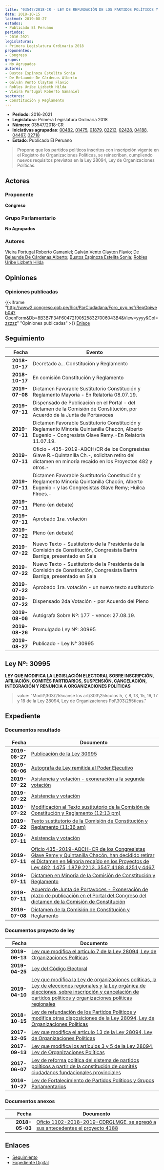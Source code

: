 ```yaml
---
title: "03547/2018-CR - LEY DE REFUNDACIÓN DE LOS PARTIDOS POLÍTICOS Y MODIFICA OTRAS DISPOSICIONES DE LA LEY 28094, LEY DE ORGANIZACIONES POLÍTICAS"
date: 2018-10-15
lastmod: 2019-08-27
estados:
- Publicado El Peruano
periodos:
- 2016-2021
legislaturas:
- Primera Legislatura Ordinaria 2018
proponentes:
- Congreso
grupos:
- No Agrupados
autores:
- Bustos Espinoza Estelita Sonia
- De Belaunde De Cárdenas Alberto
- Galván Vento Clayton Flavio
- Robles Uribe Lizbeth Hilda
- Vieira Portugal Roberto Gamaniel
sectores:
- Constitución y Reglamento
---
```

- **Periodo**: 2016-2021
- **Legislatura**: Primera Legislatura Ordinaria 2018
- **Número**: 03547/2018-CR
- **Iniciativas agrupadas**: [00482](../../00400/00482), [01475](../../01400/01475), [01879](../../01800/01879), [02213](../../02200/02213), [02428](../../02400/02428), [04188](../../04100/04188), [04467](../../04400/04467), [02718](../../02700/02718)
- **Estado**: Publicado El Peruano

> Propone que los partidos políticos inscritos con inscripción vigente en el Registro de Organizaciones Políticas, se reinscriban, cumpliendo nuevos requisitos previstos en la Ley 28094, Ley de Organizaciones Políticas.


## Actores

### Proponente

**Congreso**

### Grupo Parlamentario

**No Agrupados**

### Autores

[Vieira Portugal Roberto Gamaniel](mailto:mailto:rvieira@congreso.gob.pe); [Galván Vento Clayton Flavio](mailto:mailto:cgalvan@congreso.gob.pe); [De Belaunde De Cárdenas Alberto](mailto:mailto:adebelaunde@congreso.gob.pe); [Bustos Espinoza Estelita Sonia](mailto:mailto:ebustos@congreso.gob.pe); [Robles Uribe Lizbeth Hilda](mailto:mailto:lroblesu@congreso.gob.pe)

## Opiniones

### Opiniones publicadas

{{<iframe "http://www2.congreso.gob.pe/Sicr/ParCiudadana/Foro_pvp.nsf/RepOpiweb04?OpenForm&Db=8B3B7F34F604721905258327006043B4&View=yyyy&Col=zzzzz" "Opiniones publicadas" >}}
[Enlace](http://www2.congreso.gob.pe/Sicr/ParCiudadana/Foro_pvp.nsf/RepOpiweb04?OpenForm&Db=8B3B7F34F604721905258327006043B4&View=yyyy&Col=zzzzz)


## Seguimiento

| Fecha | Evento |
|------:|--------|
| **2018-10-17** | Decretado a... Constitución y Reglamento |
| **2018-10-17** | En comisión Constitución y Reglamento |
| **2019-07-08** | Dictamen Favorable Sustitutorio Constitución y Reglamento Mayoria - En Relatoría 08.07.19. |
| **2019-07-11** | Dispensado de Publicación en el Portal - del dictamen de la Comisión de Constitución, por Acuerdo de la Junta de Portavoces |
| **2019-07-11** | Dictamen Favorable Sustitutorio Constitución y Reglamento Minoria Quintanilla Chacón, Alberto Eugenio - Congresista Glave Remy.-En Relatoría 11.07.19. |
| **2019-07-11** | Oficio - 435-2019-AQCH/CR de los Congresistas Glave R.-Quintanilla Ch.-, solicitan retiro del dictamen en minoría recaido en los Proyectos 482 y otros.- |
| **2019-07-11** | Dictamen Favorable Sustitutorio Constitución y Reglamento Minoria Quintanilla Chacón, Alberto Eugenio - y las Congresistas Glave Remy; Huilca Flroes.- |
| **2019-07-11** | Pleno (en debate) |
| **2019-07-11** | Aprobado 1ra. votación |
| **2019-07-22** | Pleno (en debate) |
| **2019-07-22** | Nuevo Texto - Sustitutorio de la Presidenta de la Comisión de Constitución, Congresista Bartra Barriga, presentado en Sala |
| **2019-07-22** | Nuevo Texto - Sustitutorio de la Presidenta de la Comisión de Constitución, Congresista Bartra Barriga, presentado en Sala |
| **2019-07-22** | Aprobado 1ra. votación - un nuevo texto sustitutorio |
| **2019-07-22** | Dispensado 2da Votación - por Acuerdo del Pleno |
| **2019-08-06** | Autógrafa Sobre Nº: 177 - vence: 27.08.19. |
| **2019-08-26** | Promulgado Ley Nº: 30995 |
| **2019-08-27** | Publicado - Ley N° 30995 |

## Ley Nº: 30995

**LEY QUE MODIFICA LA LEGISLACIÓN ELECTORAL SOBRE INSCRIPCIÓN, AFILIACIÓN, COMITÉS PARTIDARIOS, SUSPENSIÓN, CANCELACIÓN, INTEGRACIÓN Y RENUNCIA A ORGANIZACIONES POLÍTICAS**

> value: "Modif\303\255canse los art\303\255culos 5, 7, 8, 13, 15, 16, 17 y 18 de la Ley 28094, Ley de Organizaciones Pol\303\255ticas."


## Expediente

### Documentos resultado

| Fecha | Documento |
|------:|-----------|
| **2019-08-27** | [Publicación de la Ley 30995](http://www.leyes.congreso.gob.pe/Documentos/2016_2021/ADLP/Normas_Legales/30995-LEY.pdf) |
| **2019-08-06** | [Autografa de Ley remitida al Poder Ejecutivo](http://www.leyes.congreso.gob.pe/Documentos/2016_2021/ADLP/Texto_Aprobado/AU0048220190806.pdf) |
| **2019-07-22** | [Asistencia y votación - exoneración a la segunda votación](http://www.leyes.congreso.gob.pe/Documentos/2016_2021/Asistencia_y_Votacion/Proyectos_de_Ley/Exoneracion_de_Segunda_Votacion/AVESV0048220190722.pdf) |
| **2019-07-22** | [Asistencia y votación](http://www.leyes.congreso.gob.pe/Documentos/2016_2021/Asistencia_y_Votacion/Proyectos_de_Ley/AV0048220190722.pdf) |
| **2019-07-22** | [Modificación al Texto sustitutorio de la Comisión de Constitución y Reglamento (12:13 pm)](http://www.leyes.congreso.gob.pe/Documentos/2016_2021/Texto_Sustitutorio/Proyectos_de_Ley/TS0048220190722..pdf) |
| **2019-07-22** | [Texto sustitutorio de la Comisión de Constitución y Reglamento (11:36 am)](http://www.leyes.congreso.gob.pe/Documentos/2016_2021/Texto_Sustitutorio/Proyectos_de_Ley/TS0048220190722.pdf) |
| **2019-07-11** | [Asistencia y votación](http://www.leyes.congreso.gob.pe/Documentos/2016_2021/Asistencia_y_Votacion/Proyectos_de_Ley/AV0048220190711.pdf) |
| **2019-07-11** | [Oficio 435-2019-AQCH-CR de los Congresistas Glave Remy y Quintanilla Chacón, han decidido retirar el Dictamen en Minoría recaído en los Proyectos de Ley 482, 1475, 1879,2213, 3547,4188,4251y 4467](http://www.leyes.congreso.gob.pe/Documentos/2016_2021/Oficios/Congresistas/OFICIO-435-2019-AQCH-CR.pdf) |
| **2019-07-11** | [Dictamen en Minoría de la Comisión de Constitución y Reglamento](http://www.leyes.congreso.gob.pe/Documentos/2016_2021/Dictamenes/Proyectos_de_Ley/00482DC04MIN20190711.pdf) |
| **2019-07-11** | [Acuerdo de Junta de Portavoces - Exoneración de plazo de publicación en el Portal del Congreso del dictamen de la Comisión de Constitución](http://www.leyes.congreso.gob.pe/Documentos/2016_2021/Acuerdos/Junta_Portavoces/AJP0048220190711.pdf) |
| **2019-07-08** | [Dictamen de la Comisión de Constitución y Reglamento](http://www.leyes.congreso.gob.pe/Documentos/2016_2021/Dictamenes/Proyectos_de_Ley/00482DC04MAY20190708.pdf) |

### Documentos proyecto de ley

| Fecha | Documento |
|------:|-----------|
| **2019-06-13** | [Ley que modifica el artículo 7 de la Ley 28094, Ley de Organizaciones Políticas](http://www.leyes.congreso.gob.pe/Documentos/2016_2021/Proyectos_de_Ley_y_de_Resoluciones_Legislativas/PL0446720190613.pdf) |
| **2019-04-25** | [Ley del Código Electoral](http://www.leyes.congreso.gob.pe/Documentos/2016_2021/Proyectos_de_Ley_y_de_Resoluciones_Legislativas/PL0425120190425..pdf) |
| **2019-04-10** | [Ley que modifica la Ley de organizaciones políticas, la Ley de elecciones regionales y la Ley orgánica de elecciones, sobre inscripción y cancelación de partidos políticos y organizaciones políticas regionales](http://www.leyes.congreso.gob.pe/Documentos/2016_2021/Proyectos_de_Ley_y_de_Resoluciones_Legislativas/PL0418820190410.pdf) |
| **2018-10-15** | [Ley de refundación de los Partidos Políticos y modifica otras disposiciones de la Ley 28094, Ley de Organizaciones Políticas](http://www.leyes.congreso.gob.pe/Documentos/2016_2021/Proyectos_de_Ley_y_de_Resoluciones_Legislativas/PL0354720181015..pdf) |
| **2017-12-05** | [Ley que modifica el artículo 13 de la Ley 28094, Ley de Organizaciones Políticas](http://www.leyes.congreso.gob.pe/Documentos/2016_2021/Proyectos_de_Ley_y_de_Resoluciones_Legislativas/PL0221320171205.pdf) |
| **2017-09-13** | [Ley que modifica los artículos 3 y 5 de la Ley 28094, Ley de Organizaciones Políticas](http://www.leyes.congreso.gob.pe/Documentos/2016_2021/Proyectos_de_Ley_y_de_Resoluciones_Legislativas/PL0187920170913.pdf) |
| **2017-06-07** | [Ley de reforma política del sistema de partidos políticos a partir de la constitución de comités ciudadanos fundacionales provinciales](http://www.leyes.congreso.gob.pe/Documentos/2016_2021/Proyectos_de_Ley_y_de_Resoluciones_Legislativas/PL0147520170607..pdf) |
| **2016-10-27** | [Ley de Fortalecimiento de Partidos Políticos y Grupos Parlamentarios](http://www.leyes.congreso.gob.pe/Documentos/2016_2021/Proyectos_de_Ley_y_de_Resoluciones_Legislativas/PL0048220161027.pdf) |

### Documentos anexos

| Fecha | Documento |
|------:|-----------|
| **2018-05-03** | [Oficio 1102-2018-2019-CDRGLMGE, se agregó a sus antecedentes el proyecto 4188](http://www.leyes.congreso.gob.pe/Documentos/2016_2021/Consejo_Directivo/Pedidos_Pase_a_Comision/OFICIO-1102-2018-2019-CDRGLMGE.pdf) |

## Enlaces

- [Seguimiento](http://www2.congreso.gob.pe/Sicr/TraDocEstProc/CLProLey2016.nsf/f7fff46988ca05b1052578e100829cc7/f0c11bbfdcf0b5710525832700657380?OpenDocument)
- [Expediente Digital](http://www2.congreso.gob.pe/Sicr/TraDocEstProc/Expvirt_2011.nsf/visbusqptramdoc1621/03547?opendocument)

